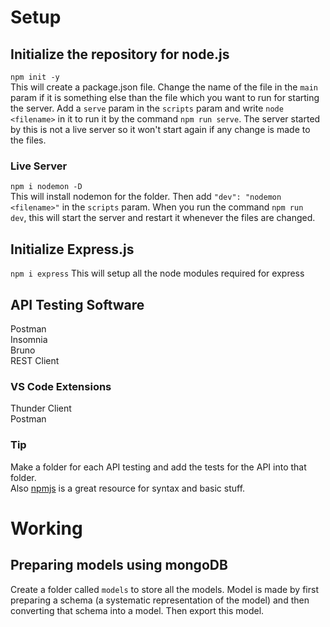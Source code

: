 # Setup
## Initialize the repository for node.js
<code>npm init -y</code><br>
This will create a package.json file. Change the name of the file in the <code>main</code> param if it is something else than the file which you want to run for starting the server. Add a <code>serve</code> param in the <code>scripts</code> param and write <code>node \<filename\></code> in it to run it by the command <code>npm run serve</code>. The server started by this is not a live server so it won't start again if any change is made to the files.
### Live Server
<code>npm i nodemon -D</code><br>
This will install nodemon for the folder. Then add <code>"dev": "nodemon \<filename>"</code> in the <code>scripts</code> param. When you run the command <code>npm run dev</code>, this will start the server and restart it whenever the files are changed.
## Initialize Express.js
<code>npm i express</code>
This will setup all the node modules required for express
## API Testing Software
Postman<br>
Insomnia<br>
Bruno<br>
REST Client
### VS Code Extensions
Thunder Client<br>
Postman

### Tip
Make a folder for each API testing and add the tests for the API into that folder.<br>
Also <a href="https://npmjs.com">npmjs</a> is a great resource for syntax and basic stuff.

# Working
## Preparing models using mongoDB
Create a folder called <code>models</code> to store all the models. Model is made by first preparing a schema (a systematic representation of the model) and then converting that schema into a model. Then export this model.

